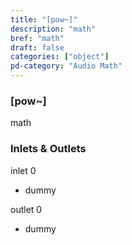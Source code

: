 ```yaml
---
title: "[pow~]"
description: "math"
bref: "math"
draft: false
categories: ["object"]
pd-category: "Audio Math"
---
```


### [pow~]

math

### Inlets & Outlets

inlet 0

 - dummy

outlet 0

 - dummy
 
